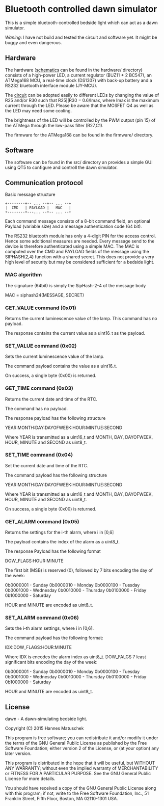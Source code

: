 # Bluetooth controlled dawn simulator

This is a simple bluetooth-controlled bedside light which can act as a dawn simulator.

*Waning*: I have not build and tested the circuit and software yet. It might be buggy and even dangerous.


## Hardware

The hardware ([schematics](https://github.com/hmatuschek/dawn/blob/master/doc/lampe_brd.pdf) 
can be found in the hardware/ directory) consists of a high-power LED,
a current regulator (BUZ11 + 2 BC547), an ATMega168 MCU, a real-time clock (DS1307) with
back-up battery and a RS232 bluetooth interface module (JY-MCU).

The [circuit](https://github.com/hmatuschek/dawn/blob/master/doc/lampe_brd.pdf) can be adopted
easily to different LEDs by changing the value of R25 and/or R30 such
that R25||R30 = 0.6/Imax, where Imax is the maximum current through the LED. Please be aware that
the MOSFET Q4 as well as the LED may need some cooling.

The brightness of the LED will be controlled by the PWM output (pin 15) of the ATMega
through the low-pass filter (R27,C1).

The firmware for the ATMega168 can be found in the firmware/ directory.


## Software

The software can be found in the src/ directory an provides a simple GUI using QT5 to configure and
controll the dawn simulator.


## Communication protocol

Basic message structure

    +--------+-- ... --+-- ... --+
    |  CMD   | PAYLOAD |   MAC   |
    +--------+---... --+-- ... --+

Each command message consists of a 8-bit command field, an optional Payload (variable size)
and a message authentication code (64 bit).

The RS232 bluetooth module has only a 4-digit PIN for the access control. Hence some
additional measures are needed. Every message send to the device is therefore authenticated
using a simple MAC. The MAC is computed over the CMD and PAYLOAD fields of the message 
using the SIPHASH(2,4) function with a shared secret. This does not provide a very high 
level of security but may be considered sufficient for a bedside light.


### MAC algorithm

The signature (64bit) is simply the SipHash-2-4 of the message body

  MAC = siphash24(MESSAGE, SECRET)


### GET_VALUE command (0x01)

Returns the current luminescence value of the lamp. This command has no payload.

The response contains the current value as a uint16_t as the payload.


### SET_VALUE command (0x02)

Sets the current luminescence value of the lamp.

The command payload contains the value as a uint16_t.

On success, a single byte (0x00) is returned.


### GET_TIME command (0x03)

Returns the current date and time of the RTC.

The command has no payload.

The response payload has the following structure

YEAR:MONTH:DAY:DAYOFWEEK:HOUR:MINTUE:SECOND

Where YEAR is transmitted as a uint16_t and MONTH, DAY, DAYOFWEEK, HOUR, MINUTE and SECOND as
uint8_t.


### SET_TIME command (0x04)

Set the current date and time of the RTC.

The command payload has the following structure

YEAR:MONTH:DAY:DAYOFWEEK:HOUR:MINTUE:SECOND

Where YEAR is transmitted as a uint16_t and MONTH, DAY, DAYOFWEEK, HOUR, MINUTE and SECOND as
uint8_t.

On success, a single byte (0x00) is returned.


### GET_ALARM command (0x05)

Returns the settings for the i-th alarm, where i in [0,6]

The payload contains the index of the alarm as a uint8_t.

The response Payload has the following format

DOW_FLAGS:HOUR:MINUTE

The first bit (MSB) is reserved (0), followed by 7 bits encoding the day of the week:

0b0000001 - Sunday
0b0000010 - Monday
0b0000100 - Tuesday
0b0001000 - Wednesday
0b0010000 - Thursday
0b0100000 - Friday
0b1000000 - Saturday

HOUR and MINUTE are encoded as uint8_t.


### SET_ALARM command (0x06)

Sets the i-th alarm settings, where i in [0,6].

The command payload has the following format:

IDX:DOW_FLAGS:HOUR:MINUTE

Where IDX is encodes the alarm index as uint8_t. DOW_FALGS 7 least significant bits encoding the day of the week:

0b0000001 - Sunday
0b0000010 - Monday
0b0000100 - Tuesday
0b0001000 - Wednesday
0b0010000 - Thursday
0b0100000 - Friday
0b1000000 - Saturday

HOUR and MINUTE are encoded as uint8_t.


## License

dawn - A dawn-simulating bedside light.

Copyright (C) 2015  Hannes Matuschek

This program is free software; you can redistribute it and/or modify
it under the terms of the GNU General Public License as published by
the Free Software Foundation; either version 2 of the License, or
(at your option) any later version.

This program is distributed in the hope that it will be useful,
but WITHOUT ANY WARRANTY; without even the implied warranty of
MERCHANTABILITY or FITNESS FOR A PARTICULAR PURPOSE.  See the
GNU General Public License for more details.

You should have received a copy of the GNU General Public License along
with this program; if not, write to the Free Software Foundation, Inc.,
51 Franklin Street, Fifth Floor, Boston, MA 02110-1301 USA.
